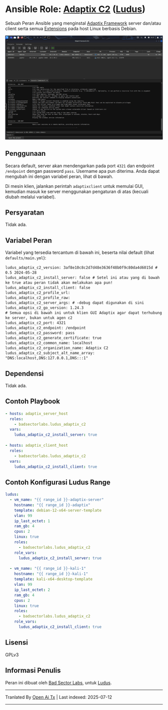 # Ansible Role: [Adaptix C2](https://adaptix-framework.gitbook.io/adaptix-framework) ([Ludus](https://ludus.cloud))

Sebuah Peran Ansible yang menginstal [Adaptix Framework](https://adaptix-framework.gitbook.io/adaptix-framework) server dan/atau client serta semua [Extensions](https://github.com/Adaptix-Framework/Extension-Kit) pada host Linux berbasis Debian.

![Adaptix Framework](https://raw.githubusercontent.com/badsectorlabs/ludus_adaptix_c2/main/docs/adaptix.png)

## Penggunaan

Secara default, server akan mendengarkan pada port `4321` dan endpoint `/endpoint` dengan password `pass`. Username apa pun diterima. Anda dapat mengubah ini dengan variabel peran, lihat di bawah.

Di mesin klien, jalankan perintah `adaptixclient` untuk memulai GUI, kemudian masuk ke server menggunakan pengaturan di atas (kecuali diubah melalui variabel).

## Persyaratan

Tidak ada.

## Variabel Peran

Variabel yang tersedia tercantum di bawah ini, beserta nilai default (lihat `defaults/main.yml`):

    ludus_adaptix_c2_version: 3af8e10c8c2d7d48e3636f48b0f9c80da4d6015d # 0.5 2024-05-28
    ludus_adaptix_c2_install_server: false # Setel ini atau yang di bawah ke true atau peran tidak akan melakukan apa pun!
    ludus_adaptix_c2_install_client: false
    ludus_adaptix_c2_profile_url:
    ludus_adaptix_c2_profile_raw:
    ludus_adaptix_c2_server_args: # -debug dapat digunakan di sini
    ludus_adaptix_c2_go_version: 1.24.3
    # Semua opsi di bawah ini untuk klien GUI Adaptix agar dapat terhubung ke server, bukan untuk agen c2
    ludus_adaptix_c2_port: 4321
    ludus_adaptix_c2_endpoint: /endpoint
    ludus_adaptix_c2_password: pass
    ludus_adaptix_c2_generate_certificate: true
    ludus_adaptix_c2_common_name: localhost
    ludus_adaptix_c2_organization_name: Adaptix C2
    ludus_adaptix_c2_subject_alt_name_array: "DNS:localhost,DNS:127.0.0.1,DNS:::1"

## Dependensi

Tidak ada.

## Contoh Playbook

```yaml
- hosts: adaptix_server_host
  roles:
    - badsectorlabs.ludus_adaptix_c2
  vars:
    ludus_adaptix_c2_install_server: true

- hosts: adaptix_client_host
  roles:
    - badsectorlabs.ludus_adaptix_c2
  vars:
    ludus_adaptix_c2_install_client: true    
```
## Contoh Konfigurasi Ludus Range

```yaml
ludus:
  - vm_name: "{{ range_id }}-adaptix-server"
    hostname: "{{ range_id }}-adaptix"
    template: debian-12-x64-server-template
    vlan: 99
    ip_last_octet: 1
    ram_gb: 4
    cpus: 2
    linux: true
    roles:
      - badsectorlabs.ludus_adaptix_c2
    role_vars:
      ludus_adaptix_c2_install_server: true

  - vm_name: "{{ range_id }}-kali-1"
    hostname: "{{ range_id }}-kali-1"
    template: kali-x64-desktop-template
    vlan: 99
    ip_last_octet: 2
    ram_gb: 4
    cpus: 2
    linux: true
    roles:
      - badsectorlabs.ludus_adaptix_c2
    role_vars:
      ludus_adaptix_c2_install_client: true
```
## Lisensi

GPLv3

## Informasi Penulis

Peran ini dibuat oleh [Bad Sector Labs](https://github.com/badsectorlabs), untuk [Ludus](https://ludus.cloud/).



---


Tranlated By [Open Ai Tx](https://github.com/OpenAiTx/OpenAiTx) | Last indexed: 2025-07-12


---